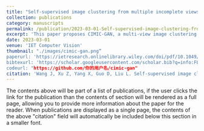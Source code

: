 ```yaml
---
title: "Self‐supervised image clustering from multiple incomplete views via constrastive complementary generation"
collection: publications
category: manuscripts
permalink: /publication/2023-03-01-Self‐supervised-image-clustering-from-multiple-incomplete-views-via-constrastive-complementary-generation
excerpt: 'This paper proposes CIMIC‐GAN, a multi‐view image clustering framework that integrates GAN‐based data imputation with dual contrastive learning on both complete and incomplete views to fully exploit complementary and consistent information, significantly enhancing clustering performance under high missing rates.'
date: 2023-03-01
venue: 'IET Computer Vision'
thumbnail: "./images/cimic-gan.png“
paperurl: 'https://ietresearch.onlinelibrary.wiley.com/doi/pdf/10.1049/cvi2.12147'
bibtexurl: 'https://scholar.googleusercontent.com/scholar.bib?q=info:FLY7jHJyoaYJ:scholar.google.com/&output=citation&scisdr=CgLoJpVAENfwq7B2P4M:AAZF9b8AAAAAaHNwJ4NK7BEauM_PVPI-IkUw6SI&scisig=AAZF9b8AAAAAaHNwJ2A26FvusD4MMpZdcP_6aKA&scisf=4&ct=citation&cd=-1&hl=en'
codeurl: "https://github.com/你的用户名/cimic-gan"
citation: 'Wang J, Xu Z, Yang X, Guo D, Liu L. Self‐supervised image clustering from multiple incomplete views via constrastive complementary generation. IET Computer Vision. 2023 Mar;17(2):189-202'
---
```

The contents above will be part of a list of publications, if the user clicks the link for the publication than the contents of section will be rendered as a full page, allowing you to provide more information about the paper for the reader. When publications are displayed as a single page, the contents of the above "citation" field will automatically be included below this section in a smaller font.
